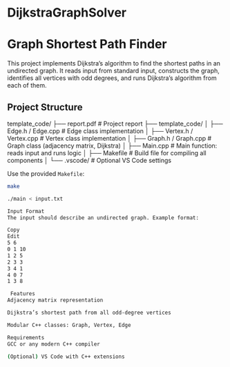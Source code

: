 # DijkstraGraphSolver

# Graph Shortest Path Finder

This project implements Dijkstra’s algorithm to find the shortest paths in an undirected graph. It reads input from standard input, constructs the graph, identifies all vertices with odd degrees, and runs Dijkstra’s algorithm from each of them.

##  Project Structure

template_code/
├── report.pdf # Project report
├── template_code/
│ ├── Edge.h / Edge.cpp # Edge class implementation
│ ├── Vertex.h / Vertex.cpp # Vertex class implementation
│ ├── Graph.h / Graph.cpp # Graph class (adjacency matrix, Dijkstra)
│ ├── Main.cpp # Main function: reads input and runs logic
│ ├── Makefile # Build file for compiling all components
│ └── .vscode/ # Optional VS Code settings

Use the provided `Makefile`:

```bash
make

./main < input.txt

Input Format
The input should describe an undirected graph. Example format:

Copy
Edit
5 6
0 1 10
1 2 5
2 3 3
3 4 1
4 0 7
1 3 8

 Features
Adjacency matrix representation

Dijkstra’s shortest path from all odd-degree vertices

Modular C++ classes: Graph, Vertex, Edge

Requirements
GCC or any modern C++ compiler

(Optional) VS Code with C++ extensions

